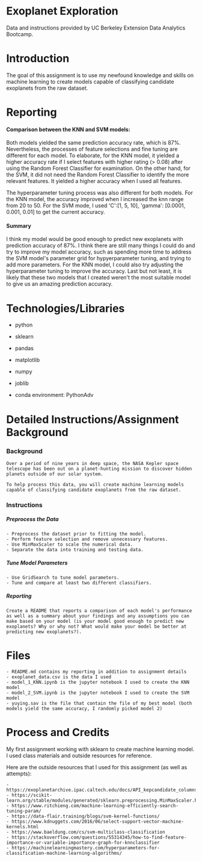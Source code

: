 # Exoplanet Exploration

Data and instructions provided by UC Berkeley Extension Data Analytics Bootcamp.

# Introduction 

The goal of this assignment is to use my newfound knowledge and skills on machine learning to create models capable of classifying candidate exoplanets from the raw dataset.

# Reporting

#### Comparison between the KNN and SVM models:

Both models yielded the same prediction accuracy rate, which is 87%. Nevertheless, the processes of feature selections and fine tuning are different for each model. To elaborate, for the KNN model, it yielded a higher accuracy rate if I select features with higher rating (> 0.08) after using the Random Forest Classifier for examination. On the other hand, for the SVM, it did not need the Random Forest Classifier to identify the more relevant features. It yielded a higher accuracy when I used all features.

The hyperparameter tuning process was also different for both models. For the KNN model, the accuracy improved when I increased the knn range from 20 to 50. For the SVM mode, I used 'C':[1, 5, 10], 'gamma': [0.0001, 0.001, 0.01] to get the current accuracy.

#### Summary

I think my model would be good enough to predict new exoplanets with prediction accuracy of 87%. I think there are still many things I could do and try to improve my model accuracy, such as spending more time to address the SVM model's parameter grid for hypyerparameter tuning, and trying to add more parameters. For the KNN model, I could also try adjusting the hyperparameter tuning to improve the accuracy. Last but not least, it is likely that these two models that I created weren't the most suitable model to give us an amazing prediction accuracy. 

# Technologies/Libraries

- python

- sklearn

- pandas

- matplotlib

- numpy

- joblib

- conda environment: PythonAdv

# Detailed Instructions/Assignment Background

### Background

    Over a period of nine years in deep space, the NASA Kepler space telescope has been out on a planet-hunting mission to discover hidden planets outside of our solar system.

    To help process this data, you will create machine learning models capable of classifying candidate exoplanets from the raw dataset.

### Instructions

##### Preprocess the Data
    - Preprocess the dataset prior to fitting the model.
    - Perform feature selection and remove unnecessary features.
    - Use MinMaxScaler to scale the numerical data.
    - Separate the data into training and testing data.

##### Tune Model Parameters

    - Use GridSearch to tune model parameters.
    - Tune and compare at least two different classifiers.

##### Reporting

    Create a README that reports a comparison of each model's performance as well as a summary about your findings and any assumptions you can make based on your model (is your model good enough to predict new exoplanets? Why or why not? What would make your model be better at predicting new exoplanets?).

# Files

    - README.md contains my reporting in addition to assignment details
    - exoplanet_data.csv is the data I used
    - model_1_KNN.ipynb is the jupyter notebook I used to create the KNN model
    - model_2_SVM.ipynb is the jupyter notebook I used to create the SVM model
    - yuying.sav is the file that contain the file of my best model (both models yield the same accuracy, I randomly picked model 2)
    
# Process and Credits

My first assignment working with sklearn to create machine learning model. I used class materials and outside resources for reference. 

Here are the outside resources that I used for this assignment (as well as attempts):
    
    - https://exoplanetarchive.ipac.caltech.edu/docs/API_kepcandidate_columns.html
    - https://scikit-learn.org/stable/modules/generated/sklearn.preprocessing.MinMaxScaler.html
    - https://www.ritchieng.com/machine-learning-efficiently-search-tuning-param/
    - https://data-flair.training/blogs/svm-kernel-functions/
    - https://www.kdnuggets.com/2016/06/select-support-vector-machine-kernels.html
    - https://www.baeldung.com/cs/svm-multiclass-classification
    - https://stackoverflow.com/questions/55314345/how-to-find-feature-importance-or-variable-importance-graph-for-knnclassifier
    - https://machinelearningmastery.com/hyperparameters-for-classification-machine-learning-algorithms/

